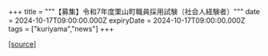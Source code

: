 +++
title = """【募集】令和7年度栗山町職員採用試験（社会人経験者）"""
date = 2024-10-17T09:00:00.000Z
expiryDate = 2024-10-17T09:00:00.000Z
tags = ["kuriyama","news"]
+++


[[source]](https://www.town.kuriyama.hokkaido.jp/site/saiyou/29176.html)
